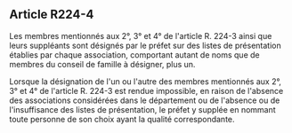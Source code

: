 ## Article R224-4

Les membres mentionnés aux 2°, 3° et 4° de l'article R. 224-3 ainsi que leurs suppléants sont désignés par
le préfet sur des listes de présentation établies par chaque association, comportant autant de noms que de
membres du conseil de famille à désigner, plus un.

Lorsque la désignation de l'un ou l'autre des membres mentionnés aux 2°, 3° et 4° de l'article R. 224-3 est
rendue impossible, en raison de l'absence des associations considérées dans le département ou de l'absence
ou de l'insuffisance des listes de présentation, le préfet y supplée en nommant toute personne de son choix
ayant la qualité correspondante.

